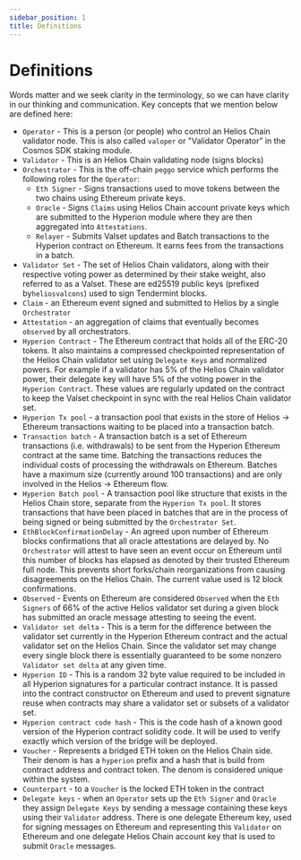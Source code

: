 ```yaml
---
sidebar_position: 1
title: Definitions
---
```



# Definitions

Words matter and we seek clarity in the terminology, so we can have clarity in our thinking and communication.
Key concepts that we mention below are defined here:

- `Operator` - This is a person (or people) who control an Helios Chain validator node. This is also called `valoper` or "Validator Operator" in the Cosmos SDK staking module. 
- `Validator` - This is an Helios Chain validating node (signs blocks)
- `Orchestrator` - This is the off-chain `peggo` service which performs the following roles for the `Operator`:
  - `Eth Signer` -  Signs transactions used to move tokens between the two chains using Ethereum private keys. 
  - `Oracle` - Signs `Claims` using Helios Chain account private keys which are submitted to the Hyperion module where they are then aggregated into `Attestations`.
  - `Relayer` - Submits Valset updates and Batch transactions to the Hyperion contract on Ethereum. It earns fees from the transactions in a batch.
- `Validator Set` - The set of Helios Chain validators, along with their respective voting power as determined by their stake weight, also referred to as a Valset. These are ed25519 public keys (prefixed by`heliosvalcons`) used to sign Tendermint blocks.
- `Claim` - an Ethereum event signed and submitted to Helios by a single `Orchestrator`
- `Attestation` - an aggregation of claims that eventually becomes `observed` by all orchestrators.
- `Hyperion Contract` - The Ethereum contract that holds all of the ERC-20 tokens. It also maintains a compressed checkpointed representation of the Helios Chain validator set using `Delegate Keys` and normalized powers. For example if a validator has 5% of the Helios Chain validator power, their delegate key will have 5% of the voting power in the `Hyperion Contract`. These values are regularly updated on the contract to keep the Valset checkpoint in sync with the real Helios Chain validator set. 
- `Hyperion Tx pool` - a transaction pool that exists in the store of Helios -> Ethereum transactions waiting to be placed into a transaction batch.
- `Transaction batch` - A transaction batch is a set of Ethereum transactions (i.e. withdrawals) to be sent from the Hyperion Ethereum contract at the same time. Batching the transactions reduces the individual costs of processing the withdrawals on Ethereum. Batches have a maximum size (currently around 100 transactions) and are only involved in the Helios -> Ethereum flow. 
- `Hyperion Batch pool` - A transaction pool like structure that exists in the Helios Chain store, separate from the `Hyperion Tx pool`.  It stores transactions that have been placed in batches that are in the process of being signed or being submitted by the `Orchestrator Set`.
- `EthBlockConfirmationDelay` - An agreed upon number of Ethereum blocks confirmations that all oracle attestations are delayed by. No `Orchestrator` will attest to have seen an event occur on Ethereum until this number of blocks has elapsed as denoted by their trusted Ethereum full node. This prevents short forks/chain reorganizations from causing disagreements on the Helios Chain. The current value used is 12 block confirmations.
- `Observed` - Events on Ethereum are considered `Observed` when the `Eth Signers` of 66% of the active Helios validator set during a given block has submitted an oracle message attesting to seeing the event.
- `Validator set delta` - This is a term for the difference between the validator set currently in the Hyperion Ethereum contract and the actual validator set on the Helios Chain. Since the validator set may change every single block there is essentially guaranteed to be some nonzero `Validator set delta` at any given time.
- `Hyperion ID` - This is a random 32 byte value required to be included in all Hyperion signatures for a particular contract instance. It is passed into the contract constructor on Ethereum and used to prevent signature reuse when contracts may share a validator set or subsets of a validator set. 
- `Hyperion contract code hash` - This is the code hash of a known good version of the Hyperion contract solidity code. It will be used to verify exactly which version of the bridge will be deployed.
- `Voucher` - Represents a bridged ETH token on the Helios Chain side. Their denom is has a `hyperion` prefix and a hash that is build from contract address and contract token. The denom is considered unique within the system.
- `Counterpart` - to a `Voucher` is the locked ETH token in the contract
- `Delegate keys` - when an `Operator` sets up the `Eth Signer` and `Oracle` they assign `Delegate Keys` by sending a message containing these keys using their `Validator` address. There is one delegate Ethereum key, used for signing messages on Ethereum and representing this `Validator` on Ethereum and one delegate Helios Chain account key that is used to submit `Oracle` messages.
